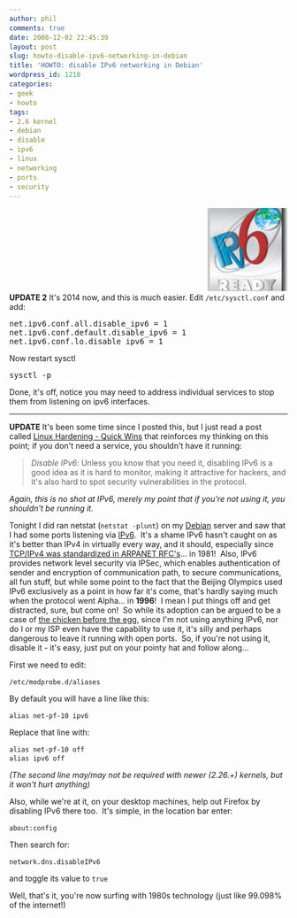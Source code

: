 ```yaml
---
author: phil
comments: true
date: 2008-12-02 22:45:39
layout: post
slug: howto-disable-ipv6-networking-in-debian
title: 'HOWTO: disable IPv6 networking in Debian'
wordpress_id: 1210
categories:
- geek
- howto
tags:
- 2.6 kernel
- debian
- disable
- ipv6
- linux
- networking
- ports
- security
---
```


<div align="right"><img src="/assets/2008/ipv6_ready_logo_phase1-150x150.png"></div><b>UPDATE 2</b> It's 2014 now, and this is much easier. Edit <code>/etc/sysctl.conf</code> and add:

<pre>
net.ipv6.conf.all.disable_ipv6 = 1
net.ipv6.conf.default.disable_ipv6 = 1
net.ipv6.conf.lo.disable_ipv6 = 1
</pre>

Now restart sysctl

<pre>
sysctl -p
</pre>

Done, it's off, notice you may need to address individual services to stop them from listening on ipv6 interfaces.

<hr />

<b>UPDATE</b> It's been some time since I posted this, but I just read a post called [Linux Hardening - Quick Wins](http://www.esecurityplanet.com/trends/article.php/3938786/article.htm) that reinforces my thinking on this point; if you don't need a service, you shouldn't have it running:


> _Disable IPv6_: Unless you know that you need it, disabling IPv6 is a good idea as it is hard to monitor, making it attractive for hackers, and it's also hard to spot security vulnerabilities in the protocol.


*Again, this is no shot at IPv6, merely my point that if you're not using it, you shouldn't be running it.*

Tonight I did ran netstat (`netstat -plunt`) on my [Debian](http://debian.org) server and saw that I had some ports listening via [IPv6](http://en.wikipedia.org/wiki/IPv6).  It's a shame IPv6 hasn't caught on as it's better than IPv4 in virtually every way, and it should, especially since [TCP/IPv4 was standardized in ARPANET RFC's](http://ntrg.cs.tcd.ie/undergrad/4ba2/ipng/gerd.ipv4.html)... in 1981!  Also, IPv6 provides network level security via IPSec, which enables authentication of sender and encryption of communication path, to secure communications, all fun stuff, but while some point to the fact that the Beijing Olympics used IPv6 exclusively as a point in how far it's come, that's hardly saying much when the protocol went Alpha... in **1996**!  I mean I put things off and get distracted, sure, but come on!  So while its adoption can be argued to be a case of [the chicken before the egg](http://robert.accettura.com/blog/2008/08/18/nobody-is-using-ipv6/), since I'm not using anything IPv6, nor do I or my ISP even have the capability to use it, it's silly and perhaps dangerous to leave it running with open ports.  So, if you're not using it, disable it - it's easy, just put on your pointy hat and follow along...

First we need to edit:

    
    /etc/modprobe.d/aliases


By default you will have a line like this:

    
    alias net-pf-10 ipv6


Replace that line with:

    
    alias net-pf-10 off
    alias ipv6 off


_(The second line may/may not be required with newer (2.26.+) kernels, but it won't hurt anything)_

Also, while we're at it, on your desktop machines, help out Firefox by disabling IPv6 there too.  It's simple, in the location bar enter:

    
    about:config


Then search for:

    
    network.dns.disableIPv6


and toggle its value to <code>true</code>

Well, that's it, you're now surfing with 1980s technology (just like 99.098% of the internet!)
